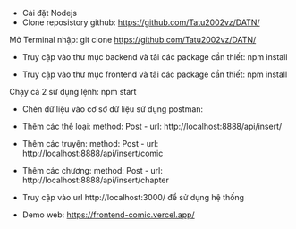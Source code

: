 - Cài đặt Nodejs
- Clone reposistory github: https://github.com/Tatu2002vz/DATN/

Mở Terminal nhập:
git clone https://github.com/Tatu2002vz/DATN/
 
- Truy cập vào thư mục backend và tải các package cần thiết:
npm install
 
- Truy cập vào thư mục frontend và tải các package cần thiết:
npm install
 
Chạy cả 2 sử dụng lệnh: npm start
- Chèn dữ liệu vào cơ sở dữ liệu sử dụng postman:
-	Thêm các thể loại:
method: Post - url: http://localhost:8888/api/insert/

-	Thêm các truyện:
method: Post - url: http://localhost:8888/api/insert/comic

-	Thêm các chương:
method: Post - url: http://localhost:8888/api/insert/chapter

- Truy cập vào url http://localhost:3000/ để sử dụng hệ thống
- Demo web: https://frontend-comic.vercel.app/
